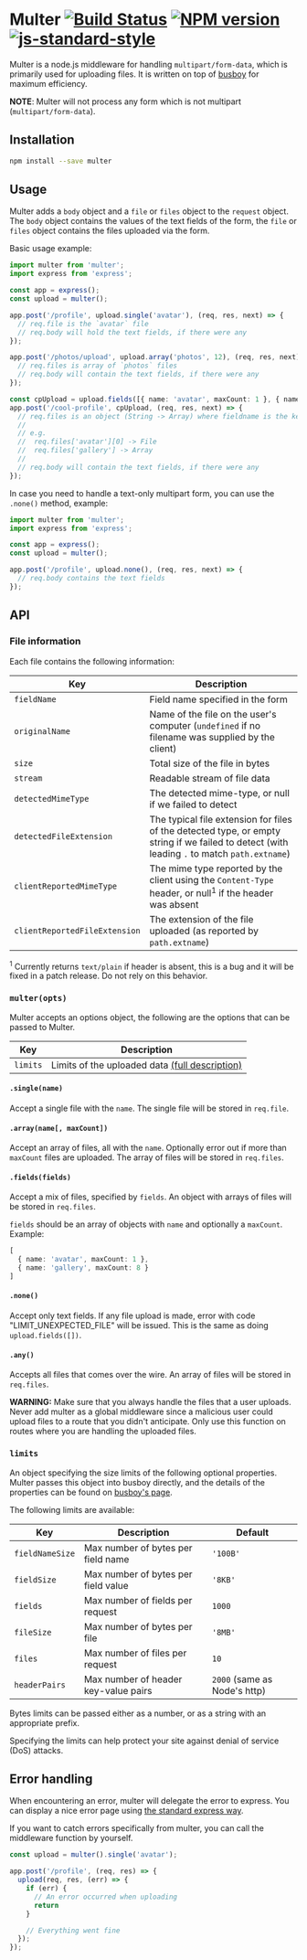# Multer [![Build Status](https://travis-ci.org/expressjs/multer.svg?branch=master)](https://travis-ci.org/expressjs/multer) [![NPM version](https://badge.fury.io/js/multer.svg)](https://badge.fury.io/js/multer) [![js-standard-style](https://img.shields.io/badge/code%20style-standard-brightgreen.svg?style=flat)](https://github.com/feross/standard)

Multer is a node.js middleware for handling `multipart/form-data`, which is primarily used for uploading files. It is written
on top of [busboy](https://github.com/mscdex/busboy) for maximum efficiency.

**NOTE**: Multer will not process any form which is not multipart (`multipart/form-data`).

## Installation

```sh
npm install --save multer
```

## Usage

Multer adds a `body` object and a `file` or `files` object to the `request` object. The `body` object contains the values of the text fields of the form, the `file` or `files` object contains the files uploaded via the form.

Basic usage example:

```ts
import multer from 'multer';
import express from 'express';

const app = express();
const upload = multer();

app.post('/profile', upload.single('avatar'), (req, res, next) => {
  // req.file is the `avatar` file
  // req.body will hold the text fields, if there were any
});

app.post('/photos/upload', upload.array('photos', 12), (req, res, next) => {
  // req.files is array of `photos` files
  // req.body will contain the text fields, if there were any
});

const cpUpload = upload.fields([{ name: 'avatar', maxCount: 1 }, { name: 'gallery', maxCount: 8 }]);
app.post('/cool-profile', cpUpload, (req, res, next) => {
  // req.files is an object (String -> Array) where fieldname is the key, and the value is array of files
  //
  // e.g.
  //  req.files['avatar'][0] -> File
  //  req.files['gallery'] -> Array
  //
  // req.body will contain the text fields, if there were any
});
```

In case you need to handle a text-only multipart form, you can use the `.none()` method, example:

```ts
import multer from 'multer';
import express from 'express';

const app = express();
const upload = multer();

app.post('/profile', upload.none(), (req, res, next) => {
  // req.body contains the text fields
});
```

## API

### File information

Each file contains the following information:

Key | Description
--- | ---
`fieldName` | Field name specified in the form
`originalName` | Name of the file on the user's computer (`undefined` if no filename was supplied by the client)
`size` | Total size of the file in bytes
`stream` | Readable stream of file data
`detectedMimeType` | The detected mime-type, or null if we failed to detect
`detectedFileExtension` | The typical file extension for files of the detected type, or empty string if we failed to detect (with leading `.` to match `path.extname`)
`clientReportedMimeType` | The mime type reported by the client using the `Content-Type` header, or null<sup>1</sup> if the header was absent
`clientReportedFileExtension` | The extension of the file uploaded (as reported by `path.extname`)

<sup>1</sup> Currently returns `text/plain` if header is absent, this is a bug and it will be fixed in a patch release. Do not rely on this behavior.

### `multer(opts)`

Multer accepts an options object, the following are the options that can be
passed to Multer.

Key      | Description
-------- | -----------
`limits` | Limits of the uploaded data [(full description)](#limits)

#### `.single(name)`

Accept a single file with the `name`. The single file will be stored
in `req.file`.

#### `.array(name[, maxCount])`

Accept an array of files, all with the `name`. Optionally error out if
more than `maxCount` files are uploaded. The array of files will be stored in
`req.files`.

#### `.fields(fields)`

Accept a mix of files, specified by `fields`. An object with arrays of files
will be stored in `req.files`.

`fields` should be an array of objects with `name` and optionally a `maxCount`.
Example:

```ts
[
  { name: 'avatar', maxCount: 1 },
  { name: 'gallery', maxCount: 8 }
]
```

#### `.none()`

Accept only text fields. If any file upload is made, error with code
"LIMIT\_UNEXPECTED\_FILE" will be issued. This is the same as doing `upload.fields([])`.

#### `.any()`

Accepts all files that comes over the wire. An array of files will be stored in
`req.files`.

**WARNING:** Make sure that you always handle the files that a user uploads.
Never add multer as a global middleware since a malicious user could upload
files to a route that you didn't anticipate. Only use this function on routes
where you are handling the uploaded files.

### `limits`

An object specifying the size limits of the following optional properties. Multer passes this object into busboy directly, and the details of the properties can be found on [busboy's page](https://github.com/mscdex/busboy#busboy-methods).

The following limits are available:

Key | Description | Default
--- | --- | ---
`fieldNameSize` | Max number of bytes per field name | `'100B'`
`fieldSize` | Max number of bytes per field value | `'8KB'`
`fields` | Max number of fields per request | `1000`
`fileSize` | Max number of bytes per file | `'8MB'`
`files` | Max number of files per request | `10`
`headerPairs` | Max number of header key-value pairs | `2000` (same as Node's http)

Bytes limits can be passed either as a number, or as a string with an appropriate prefix.

Specifying the limits can help protect your site against denial of service (DoS) attacks.

## Error handling

When encountering an error, multer will delegate the error to express. You can
display a nice error page using [the standard express way](http://expressjs.com/guide/error-handling.html).

If you want to catch errors specifically from multer, you can call the
middleware function by yourself.

```ts
const upload = multer().single('avatar');

app.post('/profile', (req, res) => {
  upload(req, res, (err) => {
    if (err) {
      // An error occurred when uploading
      return
    }

    // Everything went fine
  });
});
```
